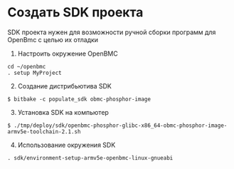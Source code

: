 # Создать SDK проекта

SDK проекта нужен для возможности ручной сборки программ для OpenBmc с целью их отладки
1) Настроить окружение OpenBMC
```
cd ~/openbmc
. setup MyProject
```
2) Создание дистрибьютива SDK
```
$ bitbake -c populate_sdk obmc-phosphor-image
```
3) Установка SDK на компьютер
```
$ ./tmp/deploy/sdk/openbmc-phosphor-glibc-x86_64-obmc-phosphor-image-armv5e-toolchain-2.1.sh
```
4) Использование окружения SDK
```
. sdk/environment-setup-armv5e-openbmc-linux-gnueabi
```
